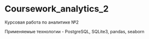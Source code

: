 # Coursework_analytics_2
Курсовая работа по аналитике №2

Применяемые технологии - PostgreSQL, SQLite3, pandas, seaborn
